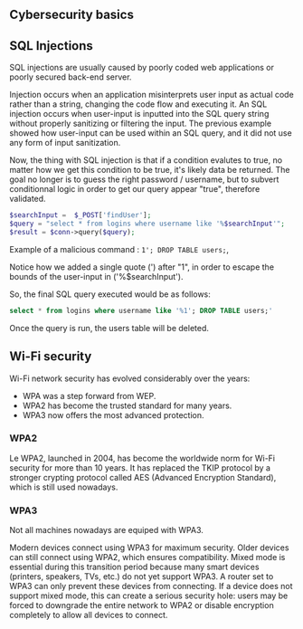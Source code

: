 ## Cybersecurity basics

## SQL Injections

SQL injections are usually caused by poorly coded web applications or poorly secured back-end server.

Injection occurs when an application misinterprets user input as actual code rather than a string, changing the code flow and executing it. An SQL injection occurs when user-input is inputted into the SQL query string without properly sanitizing or filtering the input. The previous example showed how user-input can be used within an SQL query, and it did not use any form of input sanitization.

Now, the thing with SQL injection is that if a condition evalutes to true, no matter how we get this condition to be true, it's likely data be returned. The goal no longer is to guess the right password / username, but to subvert conditionnal logic in order to get our query appear "true", therefore validated.

```php
$searchInput =  $_POST['findUser'];
$query = "select * from logins where username like '%$searchInput'";
$result = $conn->query($query);
```

Example of a malicious command : `1'; DROP TABLE users;`,

Notice how we added a single quote (') after "1", in order to escape the bounds of the user-input in ('%$searchInput').

So, the final SQL query executed would be as follows:

```sql
select * from logins where username like '%1'; DROP TABLE users;'
```

Once the query is run, the users table will be deleted.

## Wi-Fi security

Wi-Fi network security has evolved considerably over the years:

- WPA was a step forward from WEP.
- WPA2 has become the trusted standard for many years.
- WPA3 now offers the most advanced protection.

### WPA2

Le WPA2, launched in 2004, has become the worldwide norm for Wi-Fi security for more than 10 years. It has replaced the TKIP protocol by a stronger crypting protocol called AES (Advanced Encryption Standard), which is still used nowadays.

### WPA3

Not all machines nowadays are equiped with WPA3.

Modern devices connect using WPA3 for maximum security. Older devices can still connect using WPA2, which ensures compatibility. Mixed mode is essential during this transition period because many smart devices (printers, speakers, TVs, etc.)
do not yet support WPA3. A router set to WPA3 can only prevent these devices from connecting. If a device does not support mixed mode, this can create a serious security hole: users may be forced to downgrade the entire network to WPA2 or disable encryption completely to allow all devices to connect.
